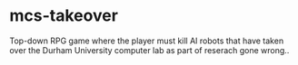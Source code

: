 # mcs-takeover
Top-down RPG game where the player must kill AI robots that have taken over the Durham University computer lab as part of reserach gone wrong..
